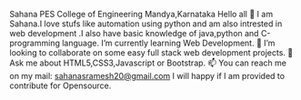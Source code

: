  Sahana
PES College of Engineering
Mandya,Karnataka
Hello  all 👋
I am Sahana.I love stufs like automation  using python and am also intrested in web development .I also have basic knowledge of java,python and C-programming language.
 I’m currently learning Web Development.
👯 I’m looking to collaborate on some easy full stack web development projects.
💬 Ask me about HTML5,CSS3,Javascript or Bootstrap.
📫 You can reach me on my mail: sahanasramesh20@gmail.com
I will happy if I am provided to contribute for Opensource.
